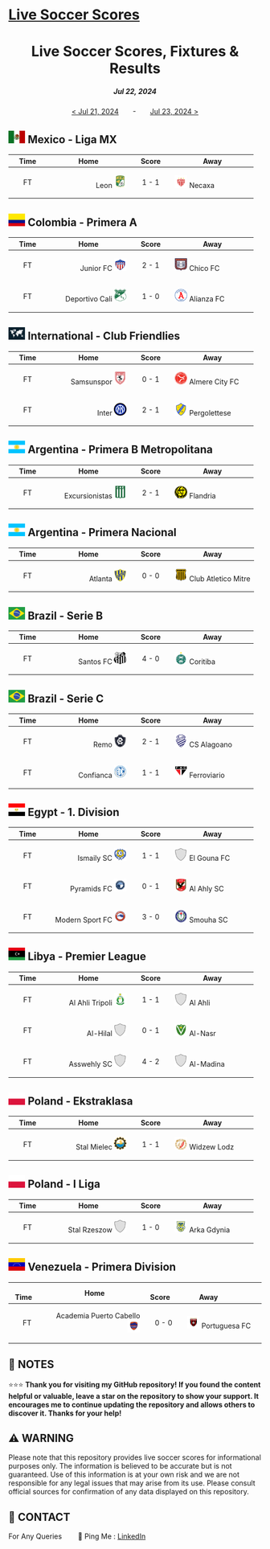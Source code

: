 [Live Soccer Scores](https://github.com/ErcinDedeoglu/LiveSoccerScores)
==========

<h1 align="center">Live Soccer Scores, Fixtures & Results</h1>
<h5 align="center">Jul 22, 2024</h5>

<div align="center">

[&lt; Jul 21, 2024](</archive/2024/07/2024-07-21.md>)&emsp;&emsp;-&emsp;&emsp;[Jul 23, 2024 &gt;](</archive/2024/07/2024-07-23.md>)

</div>

## <img src="/static/logos/Mexico-Liga MX.png" height="25px"> Mexico - Liga MX

<div align="center">

&emsp;Time&emsp; | &emsp;&emsp;&emsp;&emsp;Home&emsp;&emsp;&emsp;&emsp; | &emsp;Score&emsp; | &emsp;&emsp;&emsp;&emsp;Away&emsp;&emsp;&emsp;&emsp; |
| ------------ | ------------ | ------------ | ------------ |
| <p align="center">FT</p> | <p align="right">Leon <img src="/static/logos/Leon.png" height="25px"></p> | <p align="center">1 - 1</p> | <p align="left"><img src="/static/logos/Necaxa.png" height="25px"> Necaxa</p> |
</div>


## <img src="/static/logos/Colombia-Primera A.png" height="25px"> Colombia - Primera A

<div align="center">

&emsp;Time&emsp; | &emsp;&emsp;&emsp;&emsp;Home&emsp;&emsp;&emsp;&emsp; | &emsp;Score&emsp; | &emsp;&emsp;&emsp;&emsp;Away&emsp;&emsp;&emsp;&emsp; |
| ------------ | ------------ | ------------ | ------------ |
| <p align="center">FT</p> | <p align="right">Junior FC <img src="/static/logos/Junior FC.png" height="25px"></p> | <p align="center">2 - 1</p> | <p align="left"><img src="/static/logos/Chico FC.png" height="25px"> Chico FC</p> |
| <p align="center">FT</p> | <p align="right">Deportivo Cali <img src="/static/logos/Deportivo Cali.png" height="25px"></p> | <p align="center">1 - 0</p> | <p align="left"><img src="/static/logos/Alianza FC.png" height="25px"> Alianza FC</p> |
</div>


## <img src="/static/logos/International-Club Friendlies.png" height="25px"> International - Club Friendlies

<div align="center">

&emsp;Time&emsp; | &emsp;&emsp;&emsp;&emsp;Home&emsp;&emsp;&emsp;&emsp; | &emsp;Score&emsp; | &emsp;&emsp;&emsp;&emsp;Away&emsp;&emsp;&emsp;&emsp; |
| ------------ | ------------ | ------------ | ------------ |
| <p align="center">FT</p> | <p align="right">Samsunspor <img src="/static/logos/Samsunspor.png" height="25px"></p> | <p align="center">0 - 1</p> | <p align="left"><img src="/static/logos/Almere City FC.png" height="25px"> Almere City FC</p> |
| <p align="center">FT</p> | <p align="right">Inter <img src="/static/logos/Inter.png" height="25px"></p> | <p align="center">2 - 1</p> | <p align="left"><img src="/static/logos/Pergolettese.png" height="25px"> Pergolettese</p> |
</div>


## <img src="/static/logos/Argentina-Primera B Metropolitana.png" height="25px"> Argentina - Primera B Metropolitana

<div align="center">

&emsp;Time&emsp; | &emsp;&emsp;&emsp;&emsp;Home&emsp;&emsp;&emsp;&emsp; | &emsp;Score&emsp; | &emsp;&emsp;&emsp;&emsp;Away&emsp;&emsp;&emsp;&emsp; |
| ------------ | ------------ | ------------ | ------------ |
| <p align="center">FT</p> | <p align="right">Excursionistas <img src="/static/logos/Excursionistas.png" height="25px"></p> | <p align="center">2 - 1</p> | <p align="left"><img src="/static/logos/Flandria.png" height="25px"> Flandria</p> |
</div>


## <img src="/static/logos/Argentina-Primera Nacional.png" height="25px"> Argentina - Primera Nacional

<div align="center">

&emsp;Time&emsp; | &emsp;&emsp;&emsp;&emsp;Home&emsp;&emsp;&emsp;&emsp; | &emsp;Score&emsp; | &emsp;&emsp;&emsp;&emsp;Away&emsp;&emsp;&emsp;&emsp; |
| ------------ | ------------ | ------------ | ------------ |
| <p align="center">FT</p> | <p align="right">Atlanta <img src="/static/logos/Atlanta.png" height="25px"></p> | <p align="center">0 - 0</p> | <p align="left"><img src="/static/logos/Club Atletico Mitre.png" height="25px"> Club Atletico Mitre</p> |
</div>


## <img src="/static/logos/Brazil-Serie B.png" height="25px"> Brazil - Serie B

<div align="center">

&emsp;Time&emsp; | &emsp;&emsp;&emsp;&emsp;Home&emsp;&emsp;&emsp;&emsp; | &emsp;Score&emsp; | &emsp;&emsp;&emsp;&emsp;Away&emsp;&emsp;&emsp;&emsp; |
| ------------ | ------------ | ------------ | ------------ |
| <p align="center">FT</p> | <p align="right">Santos FC <img src="/static/logos/Santos FC.png" height="25px"></p> | <p align="center">4 - 0</p> | <p align="left"><img src="/static/logos/Coritiba.png" height="25px"> Coritiba</p> |
</div>


## <img src="/static/logos/Brazil-Serie C.png" height="25px"> Brazil - Serie C

<div align="center">

&emsp;Time&emsp; | &emsp;&emsp;&emsp;&emsp;Home&emsp;&emsp;&emsp;&emsp; | &emsp;Score&emsp; | &emsp;&emsp;&emsp;&emsp;Away&emsp;&emsp;&emsp;&emsp; |
| ------------ | ------------ | ------------ | ------------ |
| <p align="center">FT</p> | <p align="right">Remo <img src="/static/logos/Remo.png" height="25px"></p> | <p align="center">2 - 1</p> | <p align="left"><img src="/static/logos/CS Alagoano.png" height="25px"> CS Alagoano</p> |
| <p align="center">FT</p> | <p align="right">Confianca <img src="/static/logos/Confianca.png" height="25px"></p> | <p align="center">1 - 1</p> | <p align="left"><img src="/static/logos/Ferroviario.png" height="25px"> Ferroviario</p> |
</div>


## <img src="/static/logos/Egypt-1. Division.png" height="25px"> Egypt - 1. Division

<div align="center">

&emsp;Time&emsp; | &emsp;&emsp;&emsp;&emsp;Home&emsp;&emsp;&emsp;&emsp; | &emsp;Score&emsp; | &emsp;&emsp;&emsp;&emsp;Away&emsp;&emsp;&emsp;&emsp; |
| ------------ | ------------ | ------------ | ------------ |
| <p align="center">FT</p> | <p align="right">Ismaily SC <img src="/static/logos/Ismaily SC.png" height="25px"></p> | <p align="center">1 - 1</p> | <p align="left"><img src="/static/logos/El Gouna FC.png" height="25px"> El Gouna FC</p> |
| <p align="center">FT</p> | <p align="right">Pyramids FC <img src="/static/logos/Pyramids FC.png" height="25px"></p> | <p align="center">0 - 1</p> | <p align="left"><img src="/static/logos/Al Ahly SC.png" height="25px"> Al Ahly SC</p> |
| <p align="center">FT</p> | <p align="right">Modern Sport FC <img src="/static/logos/Modern Sport FC.png" height="25px"></p> | <p align="center">3 - 0</p> | <p align="left"><img src="/static/logos/Smouha SC.png" height="25px"> Smouha SC</p> |
</div>


## <img src="/static/logos/Libya-Premier League.png" height="25px"> Libya - Premier League

<div align="center">

&emsp;Time&emsp; | &emsp;&emsp;&emsp;&emsp;Home&emsp;&emsp;&emsp;&emsp; | &emsp;Score&emsp; | &emsp;&emsp;&emsp;&emsp;Away&emsp;&emsp;&emsp;&emsp; |
| ------------ | ------------ | ------------ | ------------ |
| <p align="center">FT</p> | <p align="right">Al Ahli Tripoli <img src="/static/logos/Al Ahli Tripoli.png" height="25px"></p> | <p align="center">1 - 1</p> | <p align="left"><img src="/static/logos/Al Ahli.png" height="25px"> Al Ahli</p> |
| <p align="center">FT</p> | <p align="right">Al-Hilal <img src="/static/logos/Al-Hilal.png" height="25px"></p> | <p align="center">0 - 1</p> | <p align="left"><img src="/static/logos/Al-Nasr.png" height="25px"> Al-Nasr</p> |
| <p align="center">FT</p> | <p align="right">Asswehly SC <img src="/static/logos/Asswehly SC.png" height="25px"></p> | <p align="center">4 - 2</p> | <p align="left"><img src="/static/logos/Al-Madina.png" height="25px"> Al-Madina</p> |
</div>


## <img src="/static/logos/Poland-Ekstraklasa.png" height="25px"> Poland - Ekstraklasa

<div align="center">

&emsp;Time&emsp; | &emsp;&emsp;&emsp;&emsp;Home&emsp;&emsp;&emsp;&emsp; | &emsp;Score&emsp; | &emsp;&emsp;&emsp;&emsp;Away&emsp;&emsp;&emsp;&emsp; |
| ------------ | ------------ | ------------ | ------------ |
| <p align="center">FT</p> | <p align="right">Stal Mielec <img src="/static/logos/Stal Mielec.png" height="25px"></p> | <p align="center">1 - 1</p> | <p align="left"><img src="/static/logos/Widzew Lodz.png" height="25px"> Widzew Lodz</p> |
</div>


## <img src="/static/logos/Poland-I Liga.png" height="25px"> Poland - I Liga

<div align="center">

&emsp;Time&emsp; | &emsp;&emsp;&emsp;&emsp;Home&emsp;&emsp;&emsp;&emsp; | &emsp;Score&emsp; | &emsp;&emsp;&emsp;&emsp;Away&emsp;&emsp;&emsp;&emsp; |
| ------------ | ------------ | ------------ | ------------ |
| <p align="center">FT</p> | <p align="right">Stal Rzeszow <img src="/static/logos/Stal Rzeszow.png" height="25px"></p> | <p align="center">1 - 0</p> | <p align="left"><img src="/static/logos/Arka Gdynia.png" height="25px"> Arka Gdynia</p> |
</div>


## <img src="/static/logos/Venezuela-Primera Division.png" height="25px"> Venezuela - Primera Division

<div align="center">

&emsp;Time&emsp; | &emsp;&emsp;&emsp;&emsp;Home&emsp;&emsp;&emsp;&emsp; | &emsp;Score&emsp; | &emsp;&emsp;&emsp;&emsp;Away&emsp;&emsp;&emsp;&emsp; |
| ------------ | ------------ | ------------ | ------------ |
| <p align="center">FT</p> | <p align="right">Academia Puerto Cabello <img src="/static/logos/Academia Puerto Cabello.png" height="25px"></p> | <p align="center">0 - 0</p> | <p align="left"><img src="/static/logos/Portuguesa FC.png" height="25px"> Portuguesa FC</p> |
</div>





## 📝 NOTES

⭐⭐⭐ **Thank you for visiting my GitHub repository! If you found the content helpful or valuable, leave a star on the repository to show your support. It encourages me to continue updating the repository and allows others to discover it. Thanks for your help!**


## ⚠️ WARNING

Please note that this repository provides live soccer scores for informational purposes only. The information is believed to be accurate but is not guaranteed. Use of this information is at your own risk and we are not responsible for any legal issues that may arise from its use. Please consult official sources for confirmation of any data displayed on this repository.


## 📨 CONTACT

For Any Queries
&emsp;&emsp;🏓 Ping Me : [LinkedIn](https://www.linkedin.com/in/ercindedeoglu/)
